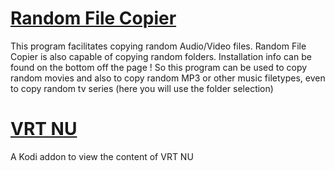 # [Random File Copier](https://pietje666.github.io/RandomFileCopier)  
This program facilitates copying random Audio/Video files. Random File Copier is also capable of copying random folders. Installation info can be found on the bottom off the page ! So this program can be used to copy random movies and also to copy random MP3 or other music filetypes, even to copy random tv series (here you will use the folder selection)    

# [VRT NU](https://github.com/pietje666/plugin.video.vrt.nu)  
A Kodi addon to view the content of VRT NU
